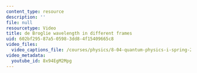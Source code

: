 ```yaml
---
content_type: resource
description: ''
file: null
resourcetype: Video
title: de Broglie wavelength in different frames
uid: 602bf295-87a5-0598-3dd8-4f15409665c8
video_files:
  video_captions_file: /courses/physics/8-04-quantum-physics-i-spring-2016/video-lectures/part-1/de-broglie-wavelength-in-different-frames/8x94EgM2Mpg.vtt
video_metadata:
  youtube_id: 8x94EgM2Mpg
---
```

